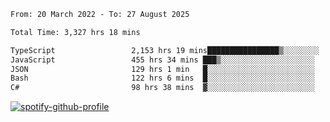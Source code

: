 <!--START_SECTION:waka-->

```txt
From: 20 March 2022 - To: 27 August 2025

Total Time: 3,327 hrs 18 mins

TypeScript                 2,153 hrs 19 mins████████████████▒░░░░░░░░   64.72 %
JavaScript                 455 hrs 34 mins ███▒░░░░░░░░░░░░░░░░░░░░░   13.69 %
JSON                       129 hrs 1 min   █░░░░░░░░░░░░░░░░░░░░░░░░   03.88 %
Bash                       122 hrs 6 mins  █░░░░░░░░░░░░░░░░░░░░░░░░   03.67 %
C#                         98 hrs 38 mins  ▓░░░░░░░░░░░░░░░░░░░░░░░░   02.96 %
```

<!--END_SECTION:waka-->
[![spotify-github-profile](https://spotify-github-profile.vercel.app/api/view?uid=c00zprrvy9xiloa9qnco3hmng&cover_image=true&theme=novatorem&show_offline=false&background_color=121212&bar_color=53b14f&bar_color_cover=false)](https://spotify-github-profile.vercel.app/api/view?uid=c00zprrvy9xiloa9qnco3hmng&redirect=true)



